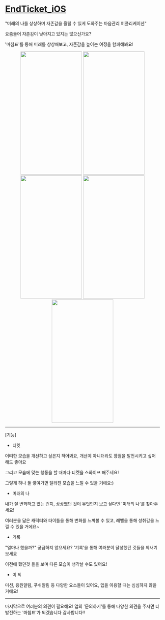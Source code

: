 # [EndTicket_iOS](https://apps.apple.com/kr/app/%EB%A7%88%EC%B9%A8-%ED%91%9C/id1634962397)

"미래의 나를 상상하며 자존감을 올릴 수 있게 도와주는 마음관리 어플리케이션"

요즘들어 자존감이 낮아지고 있지는 않으신가요?

'마침표'를 통해 미래를 상상해보고, 자존감을 높이는 여정을 함께해봐요!

<div align="center">
<img src = "https://user-images.githubusercontent.com/53998480/181452263-e9cc6c24-5a00-4258-80b1-f9cde8d36802.png" width = "200" height = "400">
<img src = "https://user-images.githubusercontent.com/53998480/181452251-559b7383-e76d-4188-adbc-d505c2340fe9.png" width = "200" height = "400">
<img src = "https://user-images.githubusercontent.com/53998480/181452245-d23800f7-7ca5-450c-9986-514ff4a9ac40.png" width = "200" height = "400">
<img src = "https://user-images.githubusercontent.com/53998480/181452241-4f84e209-7cc9-435e-844d-25f1fc3b17b8.png" width = "200" height = "400">
<img src = "https://user-images.githubusercontent.com/53998480/181452213-c44e14fc-f855-421d-bc47-c59eeee5ef74.png" width = "200" height = "400">
</div>

---

[기능]

- 티켓

어떠한 모습을 개선하고 싶은지 적어봐요, 개선이 아니더라도 장점을 발전시키고 싶어 해도 좋아요

그리고 모습에 맞는 행동을 할 때마다 티켓을 스와이프 해주세요!

그렇게 하나 둘 쌓여가면 달라진 모습을 느낄 수 있을 거에요:)

- 미래의 나

내가 잘 변화하고 있는 건지, 상상했던 것이 무엇인지 보고 싶다면 '미래의 나'를 찾아주세요!

여러분을 닮은 캐릭터와 타이틀을 통해 변화를 느껴볼 수 있고, 레벨을 통해 성취감을 느낄 수 있을 거에요~

- 기록

"얼마나 했을까?" 궁금하지 않으세요? '기록'을 통해 여러분이 달성했던 것들을 되새겨 보세요

이전에 했던것 들을 보며 다른 모습이 생각날 수도 있어요!

- 이 외

미션, 응원알림, 푸쉬알림 등 다양한 요소들이 있어요, 앱을 이용할 때는 심심하지 않을거에요!

---

마지막으로 여러분의 의견이 필요해요! 앱의 '문의하기'를 통해 다양한 의견을 주시면 더 발전하는 '마침표'가 되겠습니다
감사합니다!!


